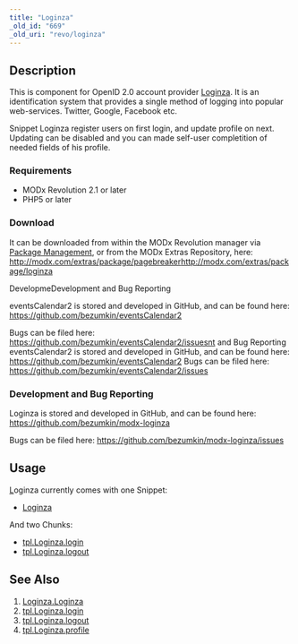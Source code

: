 ```yaml
---
title: "Loginza"
_old_id: "669"
_old_uri: "revo/loginza"
---
```


## Description

This is component for OpenID 2.0 account provider [Loginza](http://loginza.ru/?lang=en). It is an identification system that provides a single method of logging into popular web-services. Twitter, Google, Facebook etc.

Snippet Loginza register users on first login, and update profile on next. Updating can be disabled and you can made self-user completition of needed fields of his profile.

### Requirements

- MODx Revolution 2.1 or later
- PHP5 or later

### Download

It can be downloaded from within the MODx Revolution manager via [Package Management](developing-in-modx/advanced-development/package-management "Package Management"), or from the MODx Extras Repository, here: <http://modx.com/extras/package/pagebreaker><http://modx.com/extras/package/loginza>

DevelopmeDevelopment and Bug Reporting

eventsCalendar2 is stored and developed in GitHub, and can be found here: <https://github.com/bezumkin/eventsCalendar2>

Bugs can be filed here: <https://github.com/bezumkin/eventsCalendar2/issuesnt> and Bug Reporting 
eventsCalendar2 is stored and developed in GitHub, and can be found here: <https://github.com/bezumkin/eventsCalendar2>
Bugs can be filed here: <https://github.com/bezumkin/eventsCalendar2/issues>

### Development and Bug Reporting

Loginza is stored and developed in GitHub, and can be found here: <https://github.com/bezumkin/modx-loginza>

Bugs can be filed here: <https://github.com/bezumkin/modx-loginza/issues>

## Usage

[L](/extras/revo/pagebreaker/pagebreaker.pagebreaker "PageBreaker.PageBreaker")oginza currently comes with one Snippet:

- [Loginza](/extras/revo/loginza/loginza.loginza "Loginza.Loginza")

And two Chunks:

- [tpl.Loginza.login](/extras/revo/loginza/tpl.loginza.login "tpl.Loginza.login")
- [tpl.Loginza.logout](/extras/revo/loginza/tpl.loginza.logout "tpl.Loginza.logout")

## See Also

1. [Loginza.Loginza](/extras/revo/loginza/loginza.loginza)
2. [tpl.Loginza.login](/extras/revo/loginza/tpl.loginza.login)
3. [tpl.Loginza.logout](/extras/revo/loginza/tpl.loginza.logout)
4. [tpl.Loginza.profile](/extras/revo/loginza/tpl.loginza.profile)